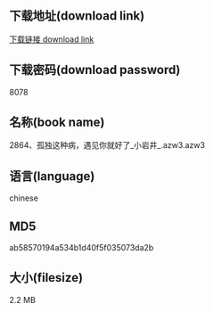 ## 下载地址(download link)
[下载链接 download link](https://voluble-croquembouche-d321dc.netlify.app/?s=2864%E3%80%81%E5%AD%A4%E7%8B%AC%E8%BF%99%E7%A7%8D%E7%97%85%EF%BC%8C%E9%81%87%E8%A7%81%E4%BD%A0%E5%B0%B1%E5%A5%BD%E4%BA%86_%E5%B0%8F%E5%B2%A9%E4%BA%95_.azw3)

## 下载密码(download password)
8078

## 名称(book name)
2864、孤独这种病，遇见你就好了_小岩井_.azw3.azw3

## 语言(language)
chinese

## MD5
ab58570194a534b1d40f5f035073da2b

## 大小(filesize)
2.2 MB
